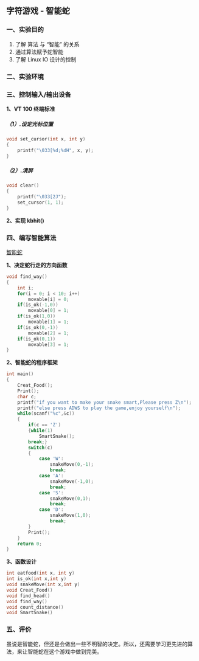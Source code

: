 ## 字符游戏 - 智能蛇


### 一、实验目的

1. 了解 算法 与 “智能” 的关系
2. 通过算法赋予蛇智能
3. 了解 Linux IO 设计的控制

### 二、实验环境

### 三、控制输入/输出设备

**1、VT 100 终端标准**
##### （1）.设定光标位置
```C
void set_cursor(int x, int y)
{
    printf("\033[%d;%dH", x, y);
}
```
##### （2）.清屏
```C
void clear()
{
    printf("\033[2J");
    set_cursor(1, 1);
}
```
**2、实现 kbhit()**

### 四、编写智能算法
 [智能蛇](智能蛇)

**1、决定蛇行走的方向函数**
```C
void find_way()
{
    int i;
    for(i = 0; i < 10; i++)
        movable[i] = 0;
    if(is_ok(-1,0))
        movable[0] = 1;
    if(is_ok(1,0))
        movable[1] = 1;
    if(is_ok(0,-1))
        movable[2] = 1;
    if(is_ok(0,1))
        movable[3] = 1;
}
```
**2、智能蛇的程序框架**
```C
int main()
{
    Creat_Food();
    Print();
    char c;
    printf("if you want to make your snake smart,Please press Z\n");
    printf("else press ADWS to play the game,enjoy yourself\n");
    while(scanf("%c",&c))
    {
        if(c == 'Z')
        {while(1)
            SmartSnake(); 
        break;}
        switch(c)
        {
            case 'W':
                snakeMove(0,-1);
                break;
            case 'A':
                snakeMove(-1,0);
                break;
            case 'S':
                snakeMove(0,1);
                break;
            case 'D':
                snakeMove(1,0);
                break;
        }
        Print();
    }
    return 0;
}
```
**3、函数设计**
```C
int eatfood(int x, int y)
int is_ok(int x,int y)
void snakeMove(int x,int y)
void Creat_Food()
void find_head()
void find_way()
void count_distance()
void SmartSnake()
```

### 五、评价
虽说是智能蛇，但还是会做出一些不明智的决定。所以，还需要学习更先进的算法，来让智能蛇在这个游戏中做到完美。